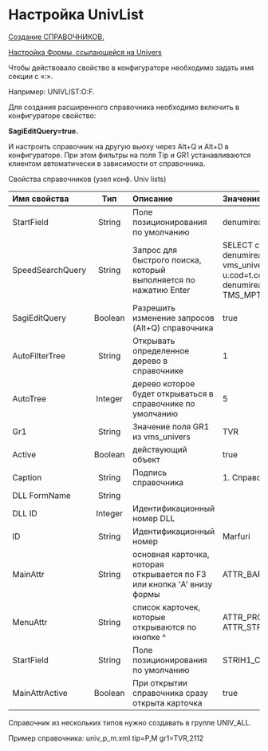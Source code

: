 # Настройка UnivList

[Создание СПРАВОЧНИКОВ.](sozdanie-spravochnikov.md)

[Настройка Формы, ссылающейся на Univers](../../../formy/univers.md)

Чтобы действовало свойство в конфигураторе необходимо задать имя секции с «:».

Например: UNIVLIST:O:F.

Для создания расширенного справочника необходимо включить в конфигураторе свойство:

**SagiEditQuery=true.**

И настроить справочник на другую вьюху через Alt+Q и Alt+D в конфигураторе. При этом фильтры на поля Tip и GR1 устанавливаются клиентом автоматически в зависимости от справочника.

Свойства справочников \(узел конф. Univ lists\)

| **Имя свойства** | **Тип** | **Описание** | **Значение для примера** |
| :--- | :---: | :--- | :--- |
| StartField | String | Поле позиционирования по умолчанию | denumirea |
| SpeedSearchQuery | String | Запрос для быстрого поиска,  который выполняется по нажатию Enter | SELECT cod,\(SELECT denumirea\_\_1 FROM vms\_univers u WHERE u.cod=t.cod \)  denumirea\_\_1 FROM TMS\_MPT t WHERE |
| SagiEditQuery | Boolean | Разрешить изменение запросов \(Alt+Q\) справочника | true |
| AutoFilterTree | String | Открывать определенное дерево в справочнике | 1 |
| AutoTree | Integer | дерево которое будет открываться в справочнике по умолчанию | 5 |
| Gr1 | String | Значение поля GR1 из vms\_univers | TVR |
| Active | Boolean | действующий объект | true |
| Caption | String | Подпись справочника | 1. Справочник товаров |
| DLL FormName | String |  |  |
| DLL ID | Integer | Идентификационный номер DLL |  |
| ID | String | Идентификационный номер | Marfuri |
| MainAttr | String | основная карточка, которая открывается по F3 или кнопка 'A' внизу формы | ATTR\_BAR |
| MenuAttr | String | список карточек, которые открываются по кнопке ^ | ATTR\_PRC,ATTR\_MINMAX, ATTR\_STRGRP |
| StartField | String | Поле позиционирования по умолчанию | STRIH1\_CODPRODUCER |
| MainAttrActive | Boolean | При открытии справочника сразу открыта карточка | true |

Справочник из нескольких типов нужно создавать в группе UNIV\_ALL.

Пример справочника: univ\_p\_m.xml tip=P,M gr1=TVR,2112

